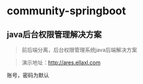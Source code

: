 # community-springboot
java后台权限管理解决方案
------
> 前后端分离，后台权限管理系统java后端解决方案


> 演示地址：http://ares.ellaxl.com

账号，密码为默认
